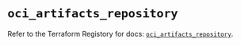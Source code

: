# `oci_artifacts_repository`

Refer to the Terraform Registory for docs: [`oci_artifacts_repository`](https://registry.terraform.io/providers/oracle/oci/6.18.0/docs/resources/artifacts_repository).
